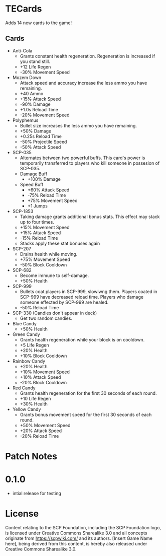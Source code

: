# TECards
Adds 14 new cards to the game!

## Cards
- Anti-Cola
    - Grants constant health regeneration. Regeneration is increased if you stand still.
    - +12 Life Regen
    - -30% Movement Speed
- Mozem Down
    - Attack speed and accuracy increase the less ammo you have remaining.
    - +40 Ammo
    - +15% Attack Speed
    - -90% Damage
    - +1.0s Reload Time
    - -20% Movement Speed
- Polyphemus
    - Bullet size increases the less ammo you have remaining.
    - +50% Damage
    - +0.25s Reload Time
    - -50% Projectile Speed
    - -50% Attack Speed
- SCP-035
    - Alternates between two powerful buffs. This card's power is temporarily transferred to players who kill someone in possesion of SCP-035.
    - Damage Buff
      - +100% Damage
    - Speed Buff
      - +60% Attack Speed
      - -75% Reload Time
      - +75% Movement Speed
      - +1 Jumps
- SCP-1853
  - Taking damage grants additional bonus stats. This effect may stack up to four times.
  - +15% Movement Speed
  - +15% Attack Speed
  - -15% Reload Time
  - Stacks apply these stat bonuses again
- SCP-207
    - Drains health while moving.
    - +75% Movement Speed
    - -50% Block Cooldown
- SCP-682
    - Become immune to self-damage.
    - +50% Health
- SCP-999
    - Bullets coat players in SCP-999, slowiwng them. Players coated in SCP-999 have decreased reload time. Players who damage someone effected by SCP-999 are healed.
    - -50% Reload Time
- SCP-330 (Candies don't appear in deck)
    - Get two random candies.
- Blue Candy
    - +50% Health
- Green Candy
    - Grants health regeneration while your block is on cooldown.
    - +5 Life Regen
    - +20% Health
    - +10% Block Cooldown
- Rainbow Candy
    - +20% Health
    - +10% Movement Speed
    - +10% Attack Speed
    - -20% Block Cooldown
- Red Candy
    - Grants health regeneration for the first 30 seconds of each round.
    - +10 Life Regen
    - +30% Health
- Yellow Candy
    - Grants bonus movement speed for the first 30 seconds of each round.
    - +50% Movement Speed
    - +20% Attack Speed
    - -20% Reload Time
# Patch Notes

# 0.1.0
- intial release for testing

# License

Content relating to the SCP Foundation, including the SCP Foundation logo, is licensed under Creative Commons Sharealike 3.0 and all concepts originate from https://scpwiki.com/ and its authors. [Insert Game Name here], being derived from this content, is hereby also released under Creative Commons Sharealike 3.0.
